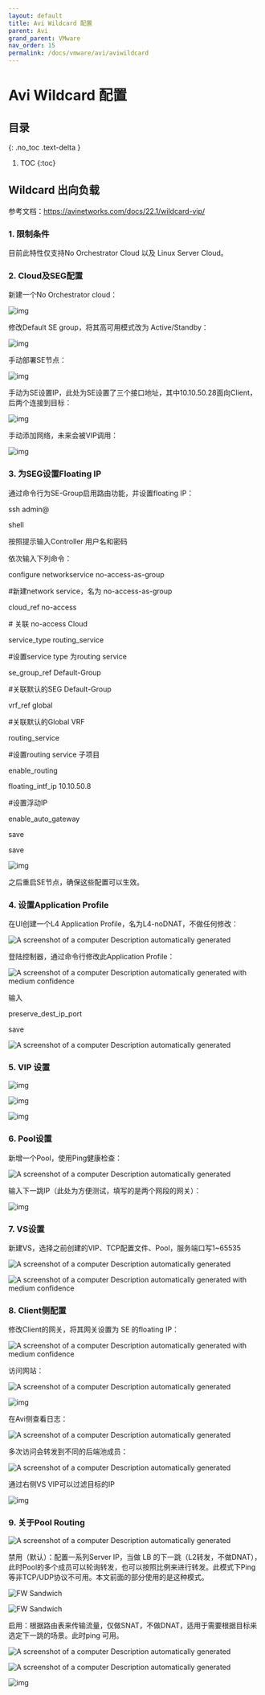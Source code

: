 ```yaml
---
layout: default
title: Avi Wildcard 配置
parent: Avi
grand_parent: VMware
nav_order: 15
permalink: /docs/vmware/avi/aviwildcard
---
```


# Avi Wildcard 配置


## 目录
{: .no_toc .text-delta }

1. TOC
{:toc}

## Wildcard 出向负载

参考文档：https://avinetworks.com/docs/22.1/wildcard-vip/

### 1. 限制条件

目前此特性仅支持No Orchestrator Cloud 以及 Linux Server Cloud。

### 2. Cloud及SEG配置

新建一个No Orchestrator cloud：

![img](../../../pics/image242.png)

修改Default SE group，将其高可用模式改为 Active/Standby：

![img](../../../pics/image243.png)

手动部署SE节点：

![img](../../../pics/image244.png)

手动为SE设置IP，此处为SE设置了三个接口地址，其中10.10.50.28面向Client，后两个连接到目标：

![img](../../../pics/image245.png)

手动添加网络，未来会被VIP调用：

![img](../../../pics/image246.png)

### 3. 为SEG设置Floating IP

通过命令行为SE-Group启用路由功能，并设置floating IP：

ssh admin@<avi-controller-ip>

shell

按照提示输入Controller 用户名和密码

依次输入下列命令：

configure networkservice no-access-as-group

\#新建network service，名为 no-access-as-group

cloud_ref no-access

\# 关联 no-access Cloud

service_type routing_service

\#设置service type 为routing service

se_group_ref Default-Group

\#关联默认的SEG Default-Group

vrf_ref global

\#关联默认的Global VRF

routing_service

\#设置routing service 子项目

enable_routing

floating_intf_ip 10.10.50.8

\#设置浮动IP

enable_auto_gateway

save

save

 

![img](../../../pics/image247.png)

之后重启SE节点，确保这些配置可以生效。

### 4. 设置Application Profile

在UI创建一个L4 Application Profile，名为L4-noDNAT，不做任何修改：

![A screenshot of a computer  Description automatically generated](../../../pics/image248.png)

登陆控制器，通过命令行修改此Application Profile：

![A screenshot of a computer  Description automatically generated with medium confidence](../../../pics/image249.png)

输入

preserve_dest_ip_port

save

![A screenshot of a computer  Description automatically generated](../../../pics/image250.png)

### 5. VIP 设置

![img](../../../pics/image251.png)

![img](../../../pics/image252.png)

![img](../../../pics/image253.png)

### 6. Pool设置

新增一个Pool，使用Ping健康检查：

![A screenshot of a computer  Description automatically generated](../../../pics/image254.png)

输入下一跳IP（此处为方便测试，填写的是两个网段的网关）：

![img](../../../pics/image255.png)

### 7. VS设置

新建VS，选择之前创建的VIP、TCP配置文件、Pool，服务端口写1~65535

![A screenshot of a computer  Description automatically generated](../../../pics/image256.png)

![A screenshot of a computer  Description automatically generated with medium confidence](../../../pics/image257.png)

 

### 8. Client侧配置

修改Client的网关，将其网关设置为 SE 的floating IP：

![A screenshot of a computer  Description automatically generated with medium confidence](../../../pics/image258.png)

访问网站：

![A screenshot of a computer  Description automatically generated](../../../pics/image259.png)

![img](../../../pics/image260.png)

在Avi侧查看日志：

![A screenshot of a computer  Description automatically generated](../../../pics/image261.png)

多次访问会转发到不同的后端池成员：

![A screenshot of a computer  Description automatically generated](../../../pics/image262.png)

通过右侧VS VIP可以过滤目标的IP

![img](../../../pics/image263.png)

### 9. 关于Pool Routing

![A screenshot of a computer  Description automatically generated](../../../pics/image264.png)

禁用（默认）：配置一系列Server IP，当做 LB 的下一跳（L2转发，不做DNAT），此时Pool的多个成员可以轮询转发，也可以按照比例来进行转发。此模式下Ping等非TCP/UDP协议不可用。本文前面的部分使用的是这种模式。

![FW Sandwich](../../../pics/image265.png)

![FW Sandwich](../../../pics/image266.png)

启用：根据路由表来传输流量，仅做SNAT，不做DNAT，适用于需要根据目标来选定下一跳的场景。此时ping 可用。

![A screenshot of a computer  Description automatically generated](../../../pics/image267.png)

![A screenshot of a computer  Description automatically generated](../../../pics/image268.png)

![img](../../../pics/image269.png)